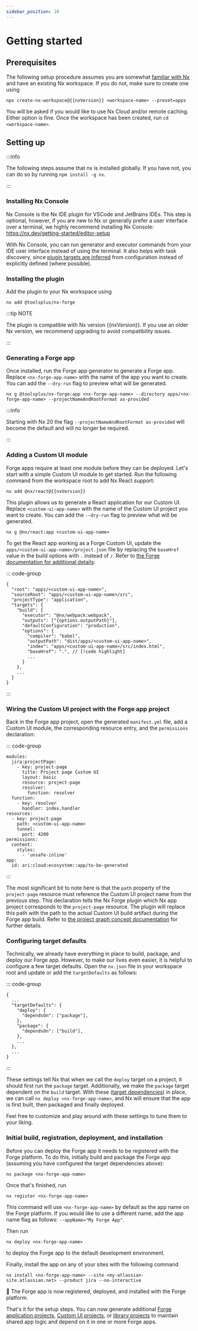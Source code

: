 ```yaml
---
sidebar_position: 10
---
```


<script setup>
const nxVersion = 19
</script>

# Getting started

## Prerequisites

The following setup procedure assumes you are somewhat [familiar with Nx](https://nx.dev/getting-started/why-nx) and have an existing Nx workspace. If you do not, make sure to create one using

```shell-vue
npx create-nx-workspace@{{nxVersion}} <workspace-name> --preset=apps
```

You will be asked if you would like to use Nx Cloud and/or remote caching. Either option is fine. Once the workspace has been created, run `cd <workspace-name>`.

## Setting up

:::info

The following steps assume that nx is installed globally. If you have not, you can do so by running `npm install -g nx`.

:::

### Installing Nx Console

Nx Console is the Nx IDE plugin for VSCode and JetBrains IDEs. This step is optional, however, if you are new to Nx or generally prefer a user interface over a terminal, we highly recommend installing Nx Console: https://nx.dev/getting-started/editor-setup

With Nx Console, you can run generator and executor commands from your IDE user interface instead of using the terminal. It also helps with task discovery, since [plugin targets are inferred](https://nx.dev/concepts/inferred-tasks) from configuration instead of explicitly defined (where possible).

### Installing the plugin

Add the plugin to your Nx workspace using

```shell
nx add @toolsplus/nx-forge
```

:::tip NOTE

The plugin is compatible with Nx version {{nxVersion}}. If you use an older Nx version, we recommend upgrading to avoid compatibility issues. 

:::

### Generating a Forge app

Once installed, run the Forge app generator to generate a Forge app. Replace `<nx-forge-app-name>` with the name of the app you want to create. You can add the `--dry-run` flag to preview what will be generated.

```shell
nx g @toolsplus/nx-forge:app <nx-forge-app-name> --directory apps/<nx-forge-app-name> --projectNameAndRootFormat as-provided
```

:::info

Starting with Nx 20 the flag `--projectNameAndRootFormat as-provided` will become the default and will no longer be required. 

:::

### Adding a Custom UI module

Forge apps require at least one module before they can be deployed. Let's start with a simple Custom UI module to get started. Run the following command from the workspace root to add Nx React support:

```shell-vue
nx add @nx/react@{{nxVersion}}
```

This plugin allows us to generate a React application for our Custom UI. Replace `<custom-ui-app-name>` with the name of the Custom UI project you want to create. You can add the `--dry-run` flag to preview what will be generated.

```shell
nx g @nx/react:app <custom-ui-app-name>
```


To get the React app working as a Forge Custom UI, update the `apps/<custom-ui-app-name>/project.json` file by replacing the `baseHref` value in the build options with `.` instead of `/`. Refer to [the Forge documentation for additional details](https://developer.atlassian.com/platform/forge/custom-ui/#accessing-static-assets):

::: code-group
```json[project.json]:line-numbers
{
  "root": "apps/<custom-ui-app-name>",
  "sourceRoot": "apps/<custom-ui-app-name>/src",
  "projectType": "application",
  "targets": {
    "build": {
      "executor": "@nx/webpack:webpack",
      "outputs": ["{options.outputPath}"],
      "defaultConfiguration": "production",
      "options": {
        "compiler": "babel",
        "outputPath": "dist/apps/<custom-ui-app-name>",
        "index": "apps/<custom-ui-app-name>/src/index.html",
        "baseHref": ".", // [!code highlight]
        ...
      }
    },
    ...
  }
}
```
:::

### Wiring the Custom UI project with the Forge app project

Back in the Forge app project, open the generated `manifest.yml` file, add a Custom UI module, the corresponding resource entry, and the `permissions` declaration:

::: code-group
```yaml{2-8,12-20}[manifest.yml]:line-numbers
modules:
  jira:projectPage:
    - key: project-page
      title: Project page Custom UI
      layout: basic
      resource: project-page
      resolver:
        function: resolver  
  function:
    - key: resolver
      handler: index.handler
resources:
  - key: project-page
    path: <custom-ui-app-name>
    tunnel:
      port: 4200
permissions:
  content:
    styles:
      - 'unsafe-inline'
app:
  id: ari:cloud:ecosystem::app/to-be-generated
```
:::

The most significant bit to note here is that the `path` property of the `project-page` resource must reference the Custom UI project name from the previous step. This declaration tells the Nx Forge plugin which Nx app project corresponds to the `project-page` resource. The plugin will replace this path with the path to the actual Custom UI build artifact during the Forge app build. Refer to [the project graph concept documentation](../concepts/project-graph) for further details.

### Configuring target defaults

Technically, we already have everything in place to build, package, and deploy our Forge app. However, to make our lives even easier, it is helpful to configure a few target defaults. Open the `nx.json` file in your workspace root and update or add the `targetDefaults` as follows:

::: code-group
```json{4-8}[nx.json]:line-numbers
{
  ...
  "targetDefaults": {
    "deploy": {
      "dependsOn": ["package"],
    },
    "package": {
      "dependsOn": ["build"],
    },
    ...
  },
  ...
}
```
:::

These settings tell Nx that when we call the `deploy` target on a project, it should first run the `package` target. Additionally, we make the `package` target dependent on the `build` target. With these ([target dependencies](https://nx.dev/reference/project-configuration#dependson)) in place, we can call `nx deploy <nx-forge-app-name>`, and Nx will ensure that the app is first built, then packaged and finally deployed.

Feel free to customize and play around with these settings to tune them to your liking.

### Initial build, registration, deployment, and installation

Before you can deploy the Forge app it needs to be registered with the Forge platform. To do this, initially build and package the Forge app (assuming you have configured the target dependencies above):

```shell
nx package <nx-forge-app-name>
```

Once that's finished, run

```shell
nx register <nx-forge-app-name>
```

This command will use `<nx-forge-app-name>` by default as the app name on the Forge platform. If you would like to use a different name, add the app name flag as follows: `--appName="My Forge App"`.

Then run

```shell
nx deploy <nx-forge-app-name>
```

to deploy the Forge app to the default development environment.

Finally, install the app on any of your sites with the following command

```shell
nx install <nx-forge-app-name> --site <my-atlassian-site.atlassian.net> --product jira --no-interactive
```

:tada: The Forge app is now registered, deployed, and installed with the Forge platform.

That's it for the setup steps. You can now generate additional [Forge application projects](generating-a-forge-app), [Custom UI projects](adding-a-custom-ui-module), or [library projects](https://nx.dev/concepts/more-concepts/applications-and-libraries) to maintain shared app logic and depend on it in one or more Forge apps.
